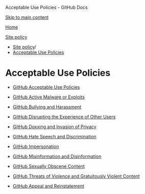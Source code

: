 Acceptable Use Policies - GitHub Docs

[Skip to main content](#main-content)

[Home](/en)

[Site policy](/en/site-policy)

* [Site policy](/en/site-policy)/
* [Acceptable Use Policies](/en/site-policy/acceptable-use-policies)

Acceptable Use Policies
==========

* [GitHub Acceptable Use Policies](/en/site-policy/acceptable-use-policies/github-acceptable-use-policies)

* [GitHub Active Malware or Exploits](/en/site-policy/acceptable-use-policies/github-active-malware-or-exploits)

* [GitHub Bullying and Harassment](/en/site-policy/acceptable-use-policies/github-bullying-and-harassment)

* [GitHub Disrupting the Experience of Other Users](/en/site-policy/acceptable-use-policies/github-disrupting-the-experience-of-other-users)

* [GitHub Doxxing and Invasion of Privacy](/en/site-policy/acceptable-use-policies/github-doxxing-and-invasion-of-privacy)

* [GitHub Hate Speech and Discrimination](/en/site-policy/acceptable-use-policies/github-hate-speech-and-discrimination)

* [GitHub Impersonation](/en/site-policy/acceptable-use-policies/github-impersonation)

* [GitHub Misinformation and Disinformation](/en/site-policy/acceptable-use-policies/github-misinformation-and-disinformation)

* [GitHub Sexually Obscene Content](/en/site-policy/acceptable-use-policies/github-sexually-obscene-content)

* [GitHub Threats of Violence and Gratuitously Violent Content](/en/site-policy/acceptable-use-policies/github-threats-of-violence-and-gratuitously-violent-content)

* [GitHub Appeal and Reinstatement](/en/site-policy/acceptable-use-policies/github-appeal-and-reinstatement)
